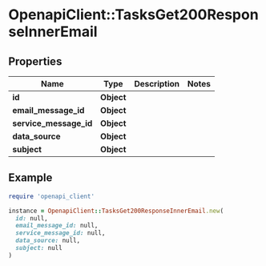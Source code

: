 # OpenapiClient::TasksGet200ResponseInnerEmail

## Properties

| Name | Type | Description | Notes |
| ---- | ---- | ----------- | ----- |
| **id** | **Object** |  |  |
| **email_message_id** | **Object** |  |  |
| **service_message_id** | **Object** |  |  |
| **data_source** | **Object** |  |  |
| **subject** | **Object** |  |  |

## Example

```ruby
require 'openapi_client'

instance = OpenapiClient::TasksGet200ResponseInnerEmail.new(
  id: null,
  email_message_id: null,
  service_message_id: null,
  data_source: null,
  subject: null
)
```

